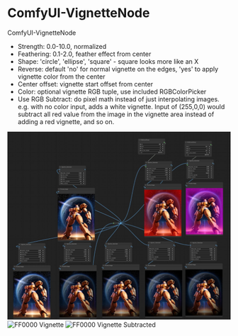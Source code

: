# ComfyUI-VignetteNode
ComfyUI-VignetteNode

- Strength: 0.0-10.0, normalized
- Feathering: 0.1-2.0, feather effect from center
- Shape: 'circle', 'ellipse', 'square' - square looks more like an X
- Reverse: default 'no' for normal vignette on the edges, 'yes' to apply vignette color from the center
- Center offset: vignette start offset from center
- Color: optional vignette RGB tuple, use included RGBColorPicker
- Use RGB Subtract: do pixel math instead of just interpolating images. e.g. with no color input, adds a white vignette. Input of (255,0,0) would subtract all red value from the image in the vignette area instead of adding a red vignette, and so on.


![Demo](./example.jpeg)
![FF0000 Vignette](./vignette_testing_00001_.png)
![FF0000 Vignette Subtracted](./vignette_testing_00002_.png)
